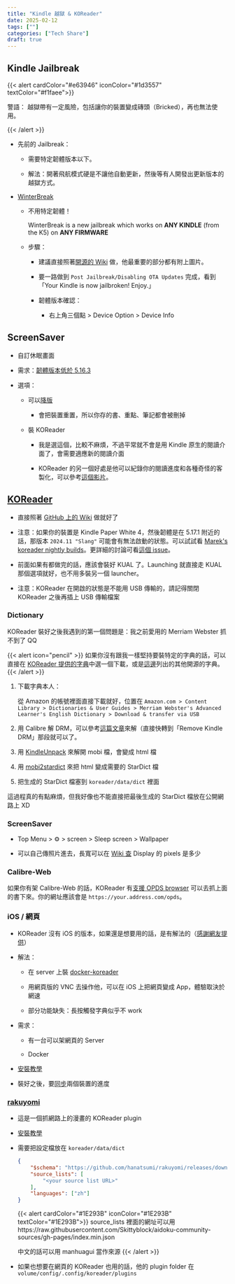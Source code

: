 ```yaml
---
title: "Kindle 越獄 & KOReader"
date: 2025-02-12
tags: [""]
categories: ["Tech Share"]
draft: true
---
```

## Kindle Jailbreak

{{< alert cardColor="#e63946" iconColor="#1d3557" textColor="#f1faee">}}

警語：
越獄帶有一定風險，包括讓你的裝置變成磚頭（Bricked），再也無法使用。

{{< /alert >}}
<!--more-->

- 先前的 Jailbreak：

   - 需要特定韌體版本以下。

   - 解法：開著飛航模式硬是不讓他自動更新，然後等有人開發出更新版本的越獄方式。

- [WinterBreak](https://www.mobileread.com/forums/showthread.php?t=365372)

   - 不用特定韌體！

      WinterBreak is a new jailbreak which works on **ANY KINDLE** (from the K5) on **ANY FIRMWARE**

   - 步驟：

      - 建議直接照著[開源的 Wiki](https://kindlemodding.org/jailbreaking/WinterBreak/) 做，他最重要的部分都有附上圖片。

      - 要一路做到 `Post Jailbreak/Disabling OTA Updates` 完成，看到「Your Kindle is now jailbroken! Enjoy.」

      - 韌體版本確認：

         - 右上角三個點 > Device Option > Device Info

## ScreenSaver

- 自訂休眠畫面

- 需求：[韌體版本低於 5.16.3](https://www.mobileread.com/forums/showpost.php?p=4487524&postcount=3016)

- 選項：

   - 可以[降版](https://kindlemodding.org/firmware-and-flashing/downgrading/)

      - 會把裝置重置，所以你存的書、重點、筆記都會被刪掉

   - 裝 KOReader

      - 我是選這個，比較不麻煩，不過平常就不會是用 Kindle 原生的閱讀介面了，會需要適應新的閱讀介面

	  - KOReader 的另一個好處是他可以紀錄你的閱讀進度和各種奇怪的客製化，可以參考[這個影片](https://www.youtube.com/watch?v=HBKD7dh1rDU)。

## [KOReader](https://github.com/koreader/koreader)

- 直接照著 [GitHub 上的 Wiki](https://github.com/koreader/koreader/wiki/Installation-on-Kindle-devices) 做就好了

- 注意：如果你的裝置是 Kindle Paper White 4，然後韌體是在 5.17.1 附近的話，那版本 `2024.11 "Slang"` 可能會有無法啟動的狀態。可以試試看 [Marek's koreader nightly builds](https://fw.notmarek.com/khf/koreader/)。更詳細的討論可看[這個 issue](https://github.com/koreader/koreader/issues/12999#issuecomment-2569962928)。

- 前面如果有都做完的話，應該會裝好 KUAL 了。Launching 就直接走 KUAL 那個選項就好，也不用多裝另一個 launcher。

- 注意：KOReader 在開啟的狀態是不能用 USB 傳輸的，請記得關閉 KOReader 之後再插上 USB 傳輸檔案

### Dictionary

KOReader 裝好之後我遇到的第一個問題是：我之前愛用的 Merriam Webster 抓不到了 QQ

{{< alert icon="pencil" >}}
如果你沒有跟我一樣堅持要裝特定的字典的話，可以直接在 [KOReader 提供的字典](https://github.com/koreader/koreader/wiki/Dictionary-download)中選一個下載，或是[這邊](https://github.com/koreader/koreader/wiki/Dictionary-support#where-to-find--dictionaries)列出的其他開源的字典。
{{< /alert >}}

1. 下載字典本人：

   從 Amazon 的帳號裡面直接下載就好，位置在 `Amazon.com > Content Library > Dictionaries & User Guides > Merriam Webster's Advanced Learner's English Dictionary > Download & transfer via USB`

2. 用 Calibre 解 DRM，可以參考[這篇文章](https://www.reddit.com/r/Calibre/comments/1ck4w8e/2024_guide_on_removing_drm_from_kobo_kindle_ebooks/)來解（直接快轉到「Remove Kindle DRM」那段就可以了。

3. 用 [KindleUnpack](https://github.com/dougmassay/kindleunpack-calibre-plugin) 來解開 mobi 檔，會變成 html 檔

4. 用 [mobi2stardict](https://github.com/anezih/mobi2stardict/tree/main) 來把 html 變成需要的 StarDict 檔

5. 把生成的 StarDict 檔塞到 `koreader/data/dict` 裡面

這過程真的有點麻煩，但我好像也不能直接把最後生成的 StarDict 檔放在公開網路上 XD

### ScreenSaver

- Top Menu > ⚙︎ > screen > Sleep screen > Wallpaper

- 可以自己傳照片進去，長寬可以在 [Wiki 查](https://en.wikipedia.org/wiki/Amazon_Kindle#Device_specifications) Display 的 pixels 是多少

### Calibre-Web

如果你有架 Calibre-Web 的話，KOReader 有[支援 OPDS browser](https://github.com/koreader/koreader/wiki/OPDS-support) 可以去抓上面的書下來。你的網址應該會是 `https://your.address.com/opds`。

### iOS / 網頁

- KOReader 沒有 iOS 的版本，如果還是想要用的話，是有解法的（[感謝網友提供](https://www.facebook.com/groups/ereaderfamily/posts/7034302766626497)）

- 解法：

   - 在 server 上裝 [docker-koreader](https://github.com/zephyros-dev/docker-koreader)

   - 用網頁版的 VNC 去操作他，可以在 iOS 上把網頁變成 App，體驗取決於網速

   - 部分功能缺失：長按觸發字典似乎不 work

- 需求：

   - 有一台可以架網頁的 Server

   - Docker

- [安裝教學](https://github.com/zephyros-dev/docker-koreader?tab=readme-ov-file#installation)

- 裝好之後，要[同步](https://github.com/koreader/koreader/wiki/Progress-sync)兩個裝置的進度

### [rakuyomi](https://github.com/hanatsumi/rakuyomi)

- 這是一個抓網路上的漫畫的 KOReader plugin

- [安裝教學](https://github.com/hanatsumi/rakuyomi?tab=readme-ov-file#installation)

- 需要把設定檔放在 `koreader/data/dict` 
   
   ```json
   {
       "$schema": "https://github.com/hanatsumi/rakuyomi/releases/download/main/settings.schema.json",
       "source_lists": [
           "<your source list URL>"
       ],
       "languages": ["zh"]
   }
   ```

   {{< alert cardColor="#1E293B" iconColor="#1E293B" textColor="#1E293B">}}
   source_lists 裡面的網址可以用https://raw.githubusercontent.com/Skittyblock/aidoku-community-sources/gh-pages/index.min.json

   中文的話可以用 manhuagui 當作來源
   {{< /alert >}}



- 如果也想要在網頁的 KOReader 也用的話，他的 plugin folder 在 `volume/config/.config/koreader/plugins`